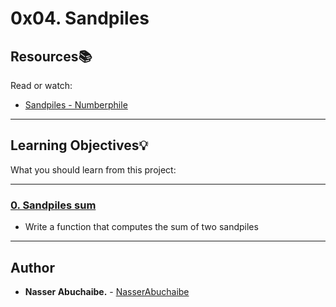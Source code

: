# 0x04. Sandpiles

## Resources:books:

Read or watch:

- [Sandpiles - Numberphile](https://intranet.hbtn.io/rltoken/UVY3WFjMmCRlLcr-B2Krug)

---

## Learning Objectives:bulb:

What you should learn from this project:

---

### [0. Sandpiles sum](./0-sandpiles.c)

- Write a function that computes the sum of two sandpiles

--- 
## Author 
* **Nasser Abuchaibe.** - [NasserAbuchaibe](https://github.com/NasserAbuchaibe)
